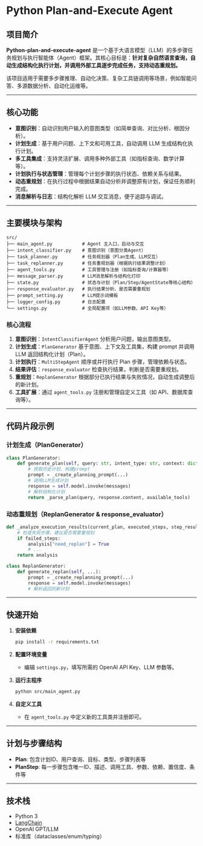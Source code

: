 # Python Plan-and-Execute Agent

## 项目简介

**Python-plan-and-execute-agent** 是一个基于大语言模型（LLM）的多步骤任务规划与执行智能体（Agent）框架。其核心目标是：**针对复杂自然语言查询，自动生成结构化执行计划，并调用外部工具逐步完成任务，支持动态重规划。**

该项目适用于需要多步骤推理、自动化决策、复杂工具链调用等场景，例如智能问答、多源数据分析、自动化运维等。

---

## 核心功能

- **意图识别**：自动识别用户输入的意图类型（如简单查询、对比分析、根因分析）。
- **计划生成**：基于用户问题、上下文和可用工具，自动调用 LLM 生成结构化执行计划。
- **多工具集成**：支持灵活扩展、调用多种外部工具（如指标查询、数学计算等）。
- **计划执行与状态管理**：管理每个计划步骤的执行状态、依赖关系与结果。
- **动态重规划**：在执行过程中根据结果自动分析并调整原有计划，保证任务顺利完成。
- **消息解析与日志**：结构化解析 LLM 交互消息，便于追踪与调试。

---

## 主要模块与架构

```
src/
├── main_agent.py           # Agent 主入口，启动与交互
├── intent_classifier.py    # 意图识别（意图分类Agent）
├── task_planner.py         # 任务规划器（Plan生成、LLM交互）
├── task_replanner.py       # 任务重规划器（根据执行结果调整计划）
├── agent_tools.py          # 工具管理与注册（如指标查询/计算器等）
├── message_parser.py       # LLM消息解析与结构化打印
├── state.py                # 状态与计划（Plan/Step/AgentState等核心结构）
├── response_evaluator.py   # 执行结果分析、是否需要重规划
├── prompt_setting.py       # LLM提示词模板
├── logger_config.py        # 日志配置
└── settings.py             # 全局配置项（如LLM参数、API Key等）
```

### 核心流程

1. **意图识别**：`IntentClassifierAgent` 分析用户问题，输出意图类型。
2. **计划生成**：`PlanGenerator` 基于意图、上下文及工具集，构建 prompt 并调用 LLM 返回结构化计划（Plan）。
3. **计划执行**：`MultiStepAgent` 顺序或并行执行 Plan 步骤，管理依赖与状态。
4. **结果评估**：`response_evaluator` 检查执行结果，判断是否需要重规划。
5. **重规划**：`ReplanGenerator` 根据部分已执行结果与失败情况，自动生成调整后的新计划。
6. **工具扩展**：通过 `agent_tools.py` 注册和管理自定义工具（如 API、数据库查询等）。

---

## 代码片段示例

### 计划生成（PlanGenerator）

```python
class PlanGenerator:
    def generate_plan(self, query: str, intent_type: str, context: dict) -> Plan:
        # 获取历史计划、构建prompt
        prompt = _create_planning_prompt(...)
        # 调用LLM生成计划
        response = self.model.invoke(messages)
        # 解析结构化计划
        return _parse_plan(query, response.content, available_tools)
```

### 动态重规划（ReplanGenerator & response_evaluator）

```python
def _analyze_execution_results(current_plan, executed_steps, step_results):
    # 检查失败步骤，建议是否需要重规划
    if failed_steps:
        analysis["need_replan"] = True
        # ...
    return analysis

class ReplanGenerator:
    def generate_replan(self, ...):
        prompt = _create_replanning_prompt(...)
        response = self.model.invoke(messages)
        # 解析返回的新计划
```

---

## 快速开始

1. **安装依赖**
   ```bash
   pip install -r requirements.txt
   ```

2. **配置环境变量**
   - 编辑 `settings.py`，填写所需的 OpenAI API Key、LLM 参数等。

3. **运行主程序**
   ```bash
   python src/main_agent.py
   ```

4. **自定义工具**
   - 在 `agent_tools.py` 中定义新的工具类并注册即可。

---

## 计划与步骤结构

- **Plan**: 包含计划ID、用户查询、目标、类型、步骤列表等
- **PlanStep**: 每一步骤包含唯一ID、描述、调用工具、参数、依赖、置信度、条件等

---

## 技术栈

- Python 3
- [LangChain](https://github.com/langchain-ai/langchain)
- OpenAI GPT/LLM
- 标准库（dataclasses/enum/typing）
